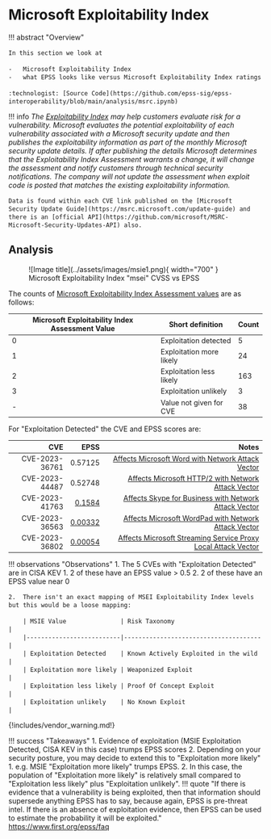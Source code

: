 # Microsoft Exploitability Index

!!! abstract "Overview"
    
    In this section we look at

    -   Microsoft Exploitability Index 
    -   what EPSS looks like versus Microsoft Exploitability Index ratings

    :technologist: [Source Code](https://github.com/epss-sig/epss-interoperability/blob/main/analysis/msrc.ipynb) 


!!! info 
    *The [Exploitability Index](https://www.microsoft.com/en-us/msrc/exploitability-index) may help customers evaluate risk for a vulnerability. Microsoft evaluates the potential exploitability of each vulnerability associated with a Microsoft security update and then publishes the exploitability information as part of the monthly Microsoft security update details. If after publishing the details Microsoft determines that the Exploitability Index Assessment warrants a change, it will change the assessment and notify customers through technical security notifications. The company will not update the assessment when exploit code is posted that matches the existing exploitability information.*

    Data is found within each CVE link published on the [Microsoft Security Update Guide](https://msrc.microsoft.com/update-guide) and there is an [official API](https://github.com/microsoft/MSRC-Microsoft-Security-Updates-API) also.


    
## Analysis

<figure markdown>
  ![Image title](../assets/images/msie1.png){ width="700" }
  <figcaption>Microsoft Exploitability Index "msei" CVSS vs EPSS</figcaption>
</figure>


The counts of [Microsoft Exploitability Index Assessment values](https://www.microsoft.com/en-us/msrc/exploitability-index) are as follows:

| Microsoft Exploitability Index Assessment Value | Short definition    | Count |
|---------------------------------|-------------------------------------|-------|
| 0                               | Exploitation detected               |     5 |       
| 1                               | Exploitation more likely            |    24 |
| 2                               | Exploitation less likely            |   163 |
| 3                               | Exploitation unlikely               |     3 |
| -                               | Value not given for CVE             |    38 |

For "Exploitation Detected" the CVE and EPSS scores are:

|  CVE           |  EPSS    | Notes    |
|---------------:|---------:|---------:|
| CVE-2023-36761 |  0.57125 | [Affects Microsoft Word with Network Attack Vector](https://msrc.microsoft.com/update-guide/vulnerability/CVE-2023-36761)|
| CVE-2023-44487 |  0.52748 | [Affects Microsoft HTTP/2 with Network Attack Vector](https://msrc.microsoft.com/update-guide/vulnerability/CVE-2023-36563)|
| CVE-2023-41763 |  [0.1584](https://www.cvedetails.com/epss/CVE-2023-41763/epss-score-history.html) | [Affects Skype for Business with Network Attack Vector](https://msrc.microsoft.com/update-guide/vulnerability/CVE-2023-41763)|
| CVE-2023-36563 |  [0.00332](https://www.cvedetails.com/epss/CVE-2023-36563/epss-score-history.html) | [Affects Microsoft WordPad with Network Attack Vector](https://msrc.microsoft.com/update-guide/vulnerability/CVE-2023-36563)|
| CVE-2023-36802 |  [0.00054](https://www.cvedetails.com/epss/CVE-2023-36802/epss-score-history.html) | [Affects Microsoft Streaming Service Proxy Local Attack Vector](https://msrc.microsoft.com/update-guide/vulnerability/CVE-2023-36802) |


!!! observations "Observations"
    1.  The 5 CVEs with "Exploitation Detected" are in CISA KEV
        1.  2 of these have an EPSS value > 0.5
        2.  2 of these have an EPSS value near 0

    2.  There isn't an exact mapping of MSEI Exploitability Index levels but this would be a loose mapping:
   
        | MSIE Value               | Risk Taxonomy                        |
        |--------------------------|--------------------------------------|
        | Exploitation Detected    | Known Actively Exploited in the wild |
        | Exploitation more likely | Weaponized Exploit                   |
        | Exploitation less likely | Proof Of Concept Exploit             |
        | Exploitation unlikely    | No Known Exploit                     |

{!includes/vendor_warning.md!}

!!! success "Takeaways"
    1. Evidence of exploitation (MSIE Exploitation Detected, CISA KEV in this case) trumps EPSS scores
    2. Depending on your security posture, you may decide to extend this to "Exploitation more likely" 
          1. e.g. MSIE "Exploitation more likely" trumps EPSS. 
          2. In this case, the population of "Exploitation more likely" is relatively small compared to "Exploitation less likely" plus "Exploitation unlikely".
    !!! quote
        "If there is evidence that a vulnerability is being exploited, then that information should supersede anything EPSS has to say, because again, EPSS is pre-threat intel. If there is an absence of exploitation evidence, then 
        EPSS can be used to estimate the probability it will be exploited." https://www.first.org/epss/faq

